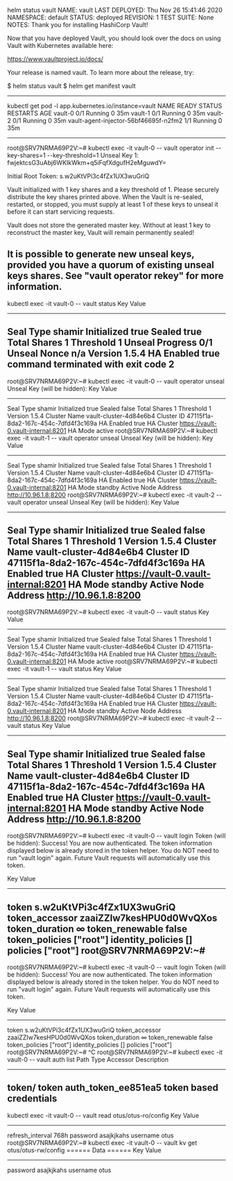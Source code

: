 helm status vault
NAME: vault
LAST DEPLOYED: Thu Nov 26 15:41:46 2020
NAMESPACE: default
STATUS: deployed
REVISION: 1
TEST SUITE: None
NOTES:
Thank you for installing HashiCorp Vault!

Now that you have deployed Vault, you should look over the docs on using
Vault with Kubernetes available here:

https://www.vaultproject.io/docs/


Your release is named vault. To learn more about the release, try:

  $ helm status vault
  $ helm get manifest vault


----------------------
kubectl get pod -l app.kubernetes.io/instance=vault
NAME                                    READY   STATUS    RESTARTS   AGE
vault-0                                 0/1     Running   0          35m
vault-1                                 0/1     Running   0          35m
vault-2                                 0/1     Running   0          35m
vault-agent-injector-56bf46695f-n2fm2   1/1     Running   0          35m


-----------------------

root@SRV7NRMA69P2V:~# kubectl exec -it vault-0 -- vault operator init --key-shares=1 --key-threshold=1
Unseal Key 1: fwjektcsG3uAbj6WKIkWkm+q5iFqfXdgufH2eMguwdY=

Initial Root Token: s.w2uKtVPi3c4fZx1UX3wuGriQ

Vault initialized with 1 key shares and a key threshold of 1. Please securely
distribute the key shares printed above. When the Vault is re-sealed,
restarted, or stopped, you must supply at least 1 of these keys to unseal it
before it can start servicing requests.

Vault does not store the generated master key. Without at least 1 key to
reconstruct the master key, Vault will remain permanently sealed!

It is possible to generate new unseal keys, provided you have a quorum of
existing unseal keys shares. See "vault operator rekey" for more information.
-----------------------------
kubectl exec -it vault-0 -- vault status
Key                Value
---                -----
Seal Type          shamir
Initialized        true
Sealed             true
Total Shares       1
Threshold          1
Unseal Progress    0/1
Unseal Nonce       n/a
Version            1.5.4
HA Enabled         true
command terminated with exit code 2
-----------------------------

root@SRV7NRMA69P2V:~# kubectl exec -it vault-0 -- vault operator unseal
Unseal Key (will be hidden):
Key             Value
---             -----
Seal Type       shamir
Initialized     true
Sealed          false
Total Shares    1
Threshold       1
Version         1.5.4
Cluster Name    vault-cluster-4d84e6b4
Cluster ID      47115f1a-8da2-167c-454c-7dfd4f3c169a
HA Enabled      true
HA Cluster      https://vault-0.vault-internal:8201
HA Mode         active
root@SRV7NRMA69P2V:~# kubectl exec -it vault-1 -- vault operator unseal
Unseal Key (will be hidden):
Key                    Value
---                    -----
Seal Type              shamir
Initialized            true
Sealed                 false
Total Shares           1
Threshold              1
Version                1.5.4
Cluster Name           vault-cluster-4d84e6b4
Cluster ID             47115f1a-8da2-167c-454c-7dfd4f3c169a
HA Enabled             true
HA Cluster             https://vault-0.vault-internal:8201
HA Mode                standby
Active Node Address    http://10.96.1.8:8200
root@SRV7NRMA69P2V:~# kubectl exec -it vault-2 -- vault operator unseal
Unseal Key (will be hidden):
Key                    Value
---                    -----
Seal Type              shamir
Initialized            true
Sealed                 false
Total Shares           1
Threshold              1
Version                1.5.4
Cluster Name           vault-cluster-4d84e6b4
Cluster ID             47115f1a-8da2-167c-454c-7dfd4f3c169a
HA Enabled             true
HA Cluster             https://vault-0.vault-internal:8201
HA Mode                standby
Active Node Address    http://10.96.1.8:8200
---------------------------------------------

root@SRV7NRMA69P2V:~# kubectl exec -it vault-0 -- vault status
Key             Value
---             -----
Seal Type       shamir
Initialized     true
Sealed          false
Total Shares    1
Threshold       1
Version         1.5.4
Cluster Name    vault-cluster-4d84e6b4
Cluster ID      47115f1a-8da2-167c-454c-7dfd4f3c169a
HA Enabled      true
HA Cluster      https://vault-0.vault-internal:8201
HA Mode         active
root@SRV7NRMA69P2V:~# kubectl exec -it vault-1 -- vault status
Key                    Value
---                    -----
Seal Type              shamir
Initialized            true
Sealed                 false
Total Shares           1
Threshold              1
Version                1.5.4
Cluster Name           vault-cluster-4d84e6b4
Cluster ID             47115f1a-8da2-167c-454c-7dfd4f3c169a
HA Enabled             true
HA Cluster             https://vault-0.vault-internal:8201
HA Mode                standby
Active Node Address    http://10.96.1.8:8200
root@SRV7NRMA69P2V:~# kubectl exec -it vault-2 -- vault status
Key                    Value
---                    -----
Seal Type              shamir
Initialized            true
Sealed                 false
Total Shares           1
Threshold              1
Version                1.5.4
Cluster Name           vault-cluster-4d84e6b4
Cluster ID             47115f1a-8da2-167c-454c-7dfd4f3c169a
HA Enabled             true
HA Cluster             https://vault-0.vault-internal:8201
HA Mode                standby
Active Node Address    http://10.96.1.8:8200
----------------------------------------------------
root@SRV7NRMA69P2V:~# kubectl exec -it vault-0 -- vault login
Token (will be hidden):
Success! You are now authenticated. The token information displayed below
is already stored in the token helper. You do NOT need to run "vault login"
again. Future Vault requests will automatically use this token.

Key                  Value
---                  -----
token                s.w2uKtVPi3c4fZx1UX3wuGriQ
token_accessor       zaaiZZIw7kesHPU0d0WvQXos
token_duration       ∞
token_renewable      false
token_policies       ["root"]
identity_policies    []
policies             ["root"]
root@SRV7NRMA69P2V:~#
---------
root@SRV7NRMA69P2V:~# kubectl exec -it vault-0 -- vault login
Token (will be hidden):
Success! You are now authenticated. The token information displayed below
is already stored in the token helper. You do NOT need to run "vault login"
again. Future Vault requests will automatically use this token.

Key                  Value
---                  -----
token                s.w2uKtVPi3c4fZx1UX3wuGriQ
token_accessor       zaaiZZIw7kesHPU0d0WvQXos
token_duration       ∞
token_renewable      false
token_policies       ["root"]
identity_policies    []
policies             ["root"]
root@SRV7NRMA69P2V:~# ^C
root@SRV7NRMA69P2V:~# kubectl exec -it vault-0 -- vault auth list
Path      Type     Accessor               Description
----      ----     --------               -----------
token/    token    auth_token_ee851ea5    token based credentials
------------------------------------------------------------------

 kubectl exec -it vault-0 -- vault read otus/otus-ro/config
Key                 Value
---                 -----
refresh_interval    768h
password            asajkjkahs
username            otus
root@SRV7NRMA69P2V:~# kubectl exec -it vault-0 -- vault kv get otus/otus-rw/config
====== Data ======
Key         Value
---         -----
password    asajkjkahs
username    otus



